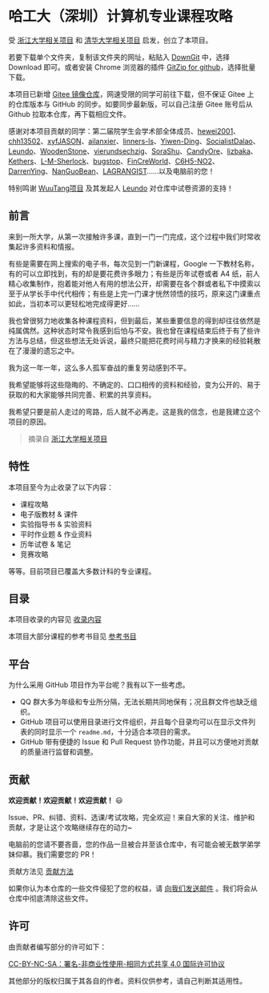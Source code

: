 # 哈工大（深圳）计算机专业课程攻略

受 [浙江大学相关项目](https://github.com/QSCTech/zju-icicles) 和 [清华大学相关项目](https://github.com/PKUanonym/REKCARC-TSC-UHT) 启发，创立了本项目。

若要下载单个文件夹，复制该文件夹的网址，粘贴入 [DownGit](https://minhaskamal.github.io/DownGit/#/home) 中，选择 Download 即可。或者安装 Chrome 浏览器的插件 [GitZip for github](https://chrome.google.com/webstore/detail/gitzip-for-github/ffabmkklhbepgcgfonabamgnfafbdlkn)，选择批量下载。

本项目已新增 [Gitee 镜像仓库](https://gitee.com/hewei2001/HITSZ-CS-GEEK)，网速受限的同学可前往下载，但不保证 Gitee 上的仓库版本与 GitHub 的同步。如要同步最新版，可以自己注册 Gitee 账号后从 Github 拉取本仓库，再下载相应文件。

感谢对本项目贡献的同学：第二届院学生会学术部全体成员、[hewei2001](https://github.com/hewei2001)、[chh13502](https://github.com/chh13502)、[xyfJASON](https://github.com/xyfJASON)、[ailanxier](https://github.com/ailanxier)、[linners-ls](https://github.com/linners-ls)、[Yiwen-Ding](https://github.com/Yiwen-Ding)、[SocialistDalao](https://github.com/SocialistDalao)、[Leundo](https://github.com/Leundo)、[WoodenStone](https://github.com/WoodenStone)、[vierundsechzig](https://github.com/vierundsechzig)、[SoraShu](https://github.com/SoraShu)、[CandyOre](https://github.com/CandyOre)、[lizbaka](https://github.com/lizbaka)、[Kethers](https://github.com/Kethers)、[L-M-Sherlock](https://github.com/L-M-Sherlock)、[bugstop](https://github.com/bugstop)、[FinCreWorld](https://github.com/FinCreWorld)、[C6H5-NO2](https://github.com/C6H5-NO2)、[DarrenYing](https://github.com/DarrenYing)、[NanGuoBean](https://github.com/NanGuoBean)、[LAGRANGIST](https://github.com/LAGRANGIST)……以及电脑前的您！

特别鸣谢 [WuuTang项目](WuuTang项目.md) 及其发起人 [Leundo](https://github.com/Leundo) 对仓库中试卷资源的支持！

## 前言

来到一所大学，从第一次接触许多课，直到一门一门完成，这个过程中我们时常收集起许多资料和情报。

有些是需要在网上搜索的电子书，每次见到一门新课程，Google 一下教材名称，有的可以立即找到，有的却是要花费许多眼力；有些是历年试卷或者 A4 纸，前人精心收集制作，抱着能对他人有用的想法公开，却需要在各个群或者私下中摸索以至于从学长手中代代相传；有些是上完一门课才恍然领悟的技巧，原来这门课重点如此，当初本可以更轻松地完成得更好……

我也曾很努力地收集各种课程资料，但到最后，某些重要信息的得到却往往依然是纯属偶然。这种状态时常令我感到后怕与不安。我也曾在课程结束后终于有了些许方法与总结，但这些想法无处诉说，最终只能把花费时间与精力才换来的经验耗散在了漫漫的遗忘之中。

我为这一年一年，这么多人孤军奋战的重复劳动感到不平。

我希望能够将这些隐晦的、不确定的、口口相传的资料和经验，变为公开的、易于获取的和大家能够共同完善、积累的共享资料。

我希望只要是前人走过的弯路，后人就不必再走。这是我的信念，也是我建立这个项目的原因。

>摘录自 [浙江大学相关项目](https://github.com/QSCTech/zju-icicles)

## 特性

本项目至今为止收录了以下内容：

- 课程攻略
- 电子版教材 & 课件
- 实验指导书 & 实验资料
- 平时作业题 & 作业资料
- 历年试卷 & 笔记
- 竞赛攻略

等等。目前项目已覆盖大多数计科的专业课程。

## 目录

本项目收录的内容见 [收录内容](收录内容.md)

本项目大部分课程的参考书目见 [参考书目](参考书目.md)

## 平台

为什么采用 GitHub 项目作为平台呢？我有以下一些考虑。

- QQ 群大多为年级和专业所分隔，无法长期共同地保有；况且群文件也缺乏组织。
- GitHub 项目可以使用目录进行文件组织，并且每个目录均可以在显示文件列表的同时显示一个 `readme.md`，十分适合本项目的需求。
- GitHub 带有便捷的 Issue 和 Pull Request 协作功能，并且可以方便地对贡献的质量进行监督和调整。

## 贡献

**欢迎贡献！欢迎贡献！欢迎贡献！** 😃

Issue、PR、纠错、资料、选课/考试攻略，完全欢迎！来自大家的关注、维护和贡献，才是让这个攻略继续存在的动力~

电脑前的您请不要吝啬，您的作品一旦被合并至该仓库中，有可能会被无数学弟学妹仰慕。我们需要您的 PR！

贡献方法见 [贡献方法](贡献方法.md)

如果你认为本仓库的一些文件侵犯了您的权益，请 [向我们发送邮件](mailto:hewei2001@foxmail.com) 。我们将会从仓库中彻底清除这些文件。

## 许可

由贡献者编写部分的许可如下：

[CC-BY-NC-SA：署名-非商业性使用-相同方式共享 4.0 国际许可协议](https://creativecommons.org/licenses/by-nc-sa/4.0/deed.zh)

其他部分的版权归属于其各自的作者。资料仅供参考，请自己判断其适用性。
